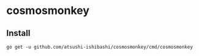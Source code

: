 # cosmosmonkey

## Install
```
go get -u github.com/atsushi-ishibashi/cosmosmonkey/cmd/cosmosmonkey
```
